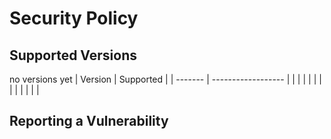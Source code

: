 # Security Policy

## Supported Versions

no versions yet
| Version | Supported          |
| ------- | ------------------ |
| |  |
|   |                 |
|  |  |
|   |              |

## Reporting a Vulnerability

